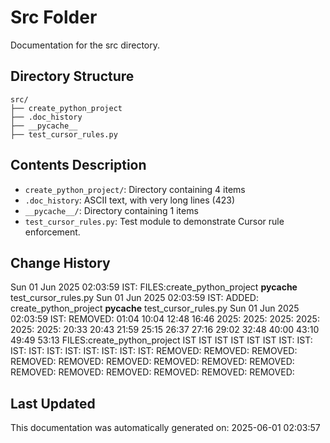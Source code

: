 <!-- filepath: /home/michaelnewham/Projects/create_python_project/src/aboutthisfolder.md -->
# Src Folder

Documentation for the src directory.

## Directory Structure

```
src/
├── create_python_project
├── .doc_history
├── __pycache__
├── test_cursor_rules.py
```

## Contents Description

- `create_python_project/`: Directory containing 4 items
- `.doc_history`: ASCII text, with very long lines (423)
- `__pycache__/`: Directory containing 1 items
- `test_cursor_rules.py`: Test module to demonstrate Cursor rule enforcement.

## Change History

Sun 01 Jun 2025 02:03:59 IST: FILES:create_python_project
__pycache__
test_cursor_rules.py
Sun 01 Jun 2025 02:03:59 IST: ADDED: create_python_project __pycache__ test_cursor_rules.py 
Sun 01 Jun 2025 02:03:59 IST: REMOVED:                01:04 10:04 12:48 16:46 2025: 2025: 2025: 2025: 2025: 2025: 20:33 20:43 21:59 25:15 26:37 27:16 29:02 32:48 40:00 43:10 49:49 53:13 FILES:create_python_project IST IST IST IST IST IST IST: IST: IST: IST: IST: IST: IST: IST: IST: IST: REMOVED: REMOVED: REMOVED: REMOVED: REMOVED: REMOVED: REMOVED: REMOVED: REMOVED: REMOVED: REMOVED: REMOVED: REMOVED: REMOVED: REMOVED: 

## Last Updated

This documentation was automatically generated on: 2025-06-01 02:03:57
